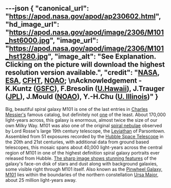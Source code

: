 ---json
{
  "canonical_url": "https://apod.nasa.gov/apod/ap230602.html",
  "hd_image_url": "https://apod.nasa.gov/apod/image/2306/M101_hst6000.jpg",
  "image_url": "https://apod.nasa.gov/apod/image/2306/M101_hst1280.jpg",
  "image_alt": "See Explanation. Clicking on the picture will download the highest resolution version available.",
  "credit": "[NASA](https://www.nasa.gov/), [ESA](https://www.spacetelescope.org/), [CFHT](https://www.cfht.hawaii.edu/), [NOAO](https://noirlab.edu/public/about/history-of-noao/);  \nAcknowledgement - K.Kuntz ([GSFC](https://universe.gsfc.nasa.gov/)), F.Bresolin ([U.Hawaii](https://www.ifa.hawaii.edu/)), J.Trauger ([JPL](https://www.jpl.nasa.gov/)), J.Mould ([NOAO](https://noirlab.edu/public/about/history-of-noao/)), Y.-H.Chu ([U. Illinois](https://astro.illinois.edu/))"
}
---

Big, beautiful spiral galaxy M101 is one of the last entries in [Charles Messier's](https://www.nasa.gov/content/explore-the-night-sky-hubble-s-messier-catalog-bio) famous catalog, but definitely not [one](https://www.messier.seds.org/m/m102d.html) of the least. About 170,000 light-years across, this galaxy is enormous, almost twice the size of our own Milky Way. M101 was also one of the original [spiral nebulae](https://www.messier.seds.org/more/m101_rosse.html) observed by Lord Rosse's large 19th century telescope, the [Leviathan](https://birrcastle.com/telescope-astronomy/) of Parsontown. Assembled from 51 exposures recorded by the [Hubble Space Telescope](https://hubblesite.org/) in the 20th and 21st centuries, with additional data from ground based telescopes, this mosaic spans about 40,000 light-years across the central region of M101 in one of the highest definition spiral galaxy portraits ever released from Hubble. [The sharp image shows stunning features](https://hubblesite.org/contents/media/images/2006/10/1865-Image.html) of the galaxy's face-on disk of stars and dust along with background galaxies, some visible right through M101 itself. Also known as the [Pinwheel Galaxy, M101](https://www.messier.seds.org/m/m101.html) lies within the boundaries of the northern constellation [Ursa Major](https://apod.nasa.gov/apod/ap160123.html), about 25 million light-years away.
